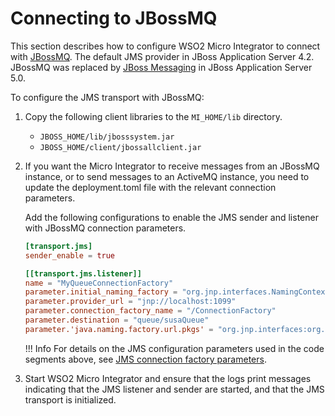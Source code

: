 # Connecting to JBossMQ

This section describes how to configure WSO2 Micro Integrator to connect with [JBossMQ](https://community.jboss.org/wiki/JBossMQ). The default JMS provider in JBoss Application Server 4.2. JBossMQ was replaced by [JBoss Messaging](http://www.jboss.org/jbossmessaging) in JBoss Application Server 5.0.

To configure the JMS transport with JBossMQ:

1.  Copy the following client libraries to the `MI_HOME/lib` directory.  
    -   `JBOSS_HOME/lib/jboss­system.jar`
    -   `JBOSS_HOME/client/jbossall­client.jar`

2.  If you want the Micro Integrator to receive messages from an JBossMQ instance, or to send messages to an ActiveMQ instance, you need to update the deployment.toml file with the relevant connection parameters.

    Add the following configurations to enable the JMS sender and listener with JBossMQ connection parameters.
    
    ```toml
    [transport.jms]
    sender_enable = true
    
    [[transport.jms.listener]]
    name = "MyQueueConnectionFactory"
    parameter.initial_naming_factory = "org.jnp.interfaces.NamingContextFactory"
    parameter.provider_url = "jnp://localhost:1099"
    parameter.connection_factory_name = "/ConnectionFactory"
    parameter.destination = "queue/susaQueue"
    parameter.'java.naming.factory.url.pkgs' = "org.jnp.interfaces:org.jboss.naming"
    ```
    !!! Info
        For details on the JMS configuration parameters used in the code segments above, see [JMS connection factory parameters](../../references/config-catalog/#jms-transport-listener-non-blocking-mode).

4.  Start WSO2 Micro Integrator and ensure that the logs print messages indicating that the JMS listener and sender are started, and that the JMS transport is initialized.
